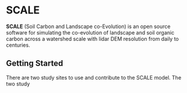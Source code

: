 # SCALE
**SCALE** (Soil Carbon and Landscape co-Evolution) is an open source software for simulating the co-evolution of landscape and soil organic carbon across a watershed scale with lidar DEM resolution from daily to centuries. 

## Getting Started
There are two study sites to use and contribute to the SCALE model. The two study 
